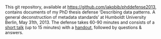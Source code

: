 This git repository, available at <https://github.com/jakobib/phddefense2013>,
contains documents of my PhD thesis defense ‘Describing data patterns. A
general deconstruction of metadata standards’ at Humboldt University Berlin,
May 31th, 2013. The defense takes 60-90 minutes and consists of a [short
talk](slides.md) (up to 15 minutes) with a [handout](handout.md), followed by
questions & answers.
